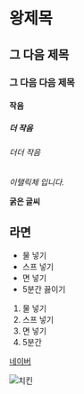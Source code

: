 # 왕제목

## 그 다음 제목

### 그 다음 다음 제목

#### 작음

##### 더 작음

###### 더더 작음

*이탤릭체 입니다.* <br>

**굵은 글씨**

## 라면
- 물 넣기
- 스프 넣기
- 면 넣기
- 5분간 끓이기

1. 물 넣기
2. 스프 넣기
3. 면 넣기
4. 5분간 

[네이버](<https://www.naver.com>)<br>

![치킨](<https://search.pstatic.net/sunny/?src=https%3A%2F%2Fi.pinimg.com%2F736x%2F72%2F03%2Fc6%2F7203c6fe098b7cd9af5753722abb93f5.jpg&type=a340>)<br>
 